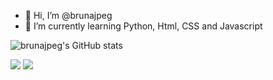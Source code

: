 - 👋 Hi, I’m @brunajpeg
- 🌱 I’m currently learning Python, Html, CSS and Javascript

![brunajpeg's GitHub stats](https://github-readme-stats.vercel.app/api?username=brunajpeg&show_icons=true&theme=transparent)

<div><a href="https://www.linkedin.com/in/bruna-oliveira-g" target="_blank"><img src="https://img.shields.io/badge/-LinkedIn-%230077B5?style=for-the-badge&logo=linkedin&logoColor=white" target="_blank"></a>
<a href = "mailto: brunajpegg@gmail.com"><img src="https://img.shields.io/badge/-Gmail-%23333?style=for-the-badge&logo=gmail&logoColor=white" target="_blank"></a>
</div>
